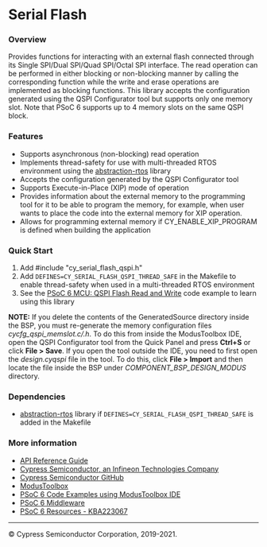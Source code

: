 # Serial Flash

### Overview

Provides functions for interacting with an external flash connected through its Single SPI/Dual SPI/Quad SPI/Octal SPI interface. The read operation can be performed in either blocking or non-blocking manner by calling the corresponding function while the write and erase operations are implemented as blocking functions. This library accepts the configuration generated using the QSPI Configurator tool but supports only one memory slot. Note that PSoC 6 supports up to 4 memory slots on the same QSPI block.

### Features

* Supports asynchronous (non-blocking) read operation
* Implements thread-safety for use with multi-threaded RTOS environment using the [abstraction-rtos](https://github.com/cypresssemiconductorco/abstraction-rtos) library
* Accepts the configuration generated by the QSPI Configurator tool
* Supports Execute-in-Place (XIP) mode of operation
* Provides information about the external memory to the programming tool for it to be able to program the memory, for example, when user wants to place the code into the external memory for XIP operation.
* Allows for programming external memory if CY_ENABLE_XIP_PROGRAM is defined when building the application

### Quick Start
1. Add \#include "cy_serial_flash_qspi.h"
2. Add `DEFINES=CY_SERIAL_FLASH_QSPI_THREAD_SAFE` in the Makefile to enable thread-safety when used in a multi-threaded RTOS environment
3. See the [PSoC 6 MCU: QSPI Flash Read and Write](https://github.com/cypresssemiconductorco/mtb-example-psoc6-qspi-readwrite) code example to learn using this library

**NOTE:**
If you delete the contents of the GeneratedSource directory inside the BSP, you must re-generate the memory configuration files *cycfg_qspi_memslot.c/.h*. To do this from inside the ModusToolbox IDE, open the QSPI Configurator tool from the Quick Panel and press **Ctrl+S** or click **File > Save**. If you open the tool outside the IDE, you need to first open the *design.cyqspi* file in the tool. To do this, click **File > Import** and then locate the file inside the BSP under *COMPONENT_BSP_DESIGN_MODUS* directory.

### Dependencies

* [abstraction-rtos](https://github.com/cypresssemiconductorco/abstraction-rtos) library if `DEFINES=CY_SERIAL_FLASH_QSPI_THREAD_SAFE` is added in the Makefile

### More information

* [API Reference Guide](https://cypresssemiconductorco.github.io/serial-flash/html/index.html)
* [Cypress Semiconductor, an Infineon Technologies Company](http://www.cypress.com)
* [Cypress Semiconductor GitHub](https://github.com/cypresssemiconductorco)
* [ModusToolbox](https://www.cypress.com/products/modustoolbox-software-environment)
* [PSoC 6 Code Examples using ModusToolbox IDE](https://github.com/cypresssemiconductorco/Code-Examples-for-ModusToolbox-Software)
* [PSoC 6 Middleware](https://github.com/cypresssemiconductorco/psoc6-middleware)
* [PSoC 6 Resources - KBA223067](https://community.cypress.com/docs/DOC-14644)

---
© Cypress Semiconductor Corporation, 2019-2021.

